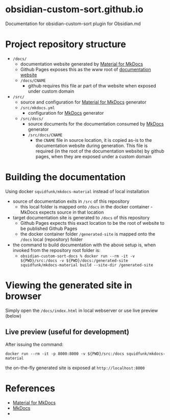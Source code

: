 # obsidian-custom-sort.github.io

Documentation for obsidian-custom-sort plugin for Obsidian.md

# Project repository structure

- `/docs/`
  - documentation website generated by [Material for MkDocs](https://squidfunk.github.io/mkdocs-material)
  - Github Pages exposes this as the www root of [documentation website](https://obsidian-custom-sort.info)
  - `/docs/CNAME`
    - github requires this file ar part of thw website when exposed under custom domain
- `/src/`
  - source and configuration for [Material for MkDocs](https://squidfunk.github.io/mkdocs-material) generator
  - `/src/mkdocs.yml`
    - configuration for [MkDocs](https://www.mkdocs.org) generator
  - `/src/docs/`
    - source documents for the documentation consumed by [MkDocs](https://www.mkdocs.org) generator
    - `/src/docs/CNAME`
      - the `CNAME` file in source location, it is copied as-is to the documentation website during generation.
        This file is required (in the root of the documentation website) by github pages, when they are exposed under a custom domain 
# Building the documentation

Using docker `squidfunk/mkdocs-material` instead of local installation

- source of documentation exits in `/src` of this repository
  - this local folder is mapped onto `/docs` in the docker container - MkDocs expects source in that location
- target documentation site is generated to `/docs` of this repository
  - Github Pages expects this exact location to be the root of website to be published Github Pages
  - the docker container folder `/generated-site` is mapped onto the `/docs` local (repository) folder
- the command to build documentation with the above setup is, when invoked from the repository root folder is:
  - `obsidian-custom-sort-docs % docker run --rm -it -v ${PWD}/src:/docs -v ${PWD}/docs:/generated-site squidfunk/mkdocs-material build --site-dir /generated-site`

# Viewing the generated site in browser

Simply open the `/docs/index.html` in local webserver or use live preview (below)

## Live preview (useful for development)

After issuing the command:

`docker run --rm -it -p 8000:8000 -v ${PWD}/src:/docs squidfunk/mkdocs-material`

the on-the-fly generated site is exposed at `http://localhost:8000`

# References

- [Material for MkDocs](https://squidfunk.github.io/mkdocs-material)
- [MkDocs](https://www.mkdocs.org)
- 
